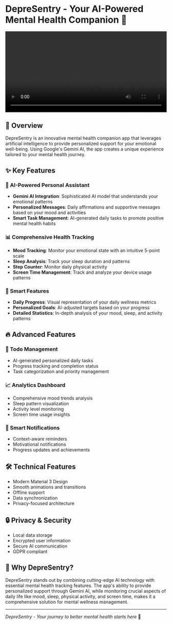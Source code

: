 # DepreSentry - Your AI-Powered Mental Health Companion 🌟

<div align="center">
  <video src="DepreSentry.mp4" width="100%"/>
</div>

## 🎯 Overview

DepreSentry is an innovative mental health companion app that leverages artificial intelligence to provide personalized support for your emotional well-being. Using Google's Gemini AI, the app creates a unique experience tailored to your mental health journey.

## ✨ Key Features

### 🤖 AI-Powered Personal Assistant

- **Gemini AI Integration**: Sophisticated AI model that understands your emotional patterns
- **Personalized Messages**: Daily affirmations and supportive messages based on your mood and activities
- **Smart Task Management**: AI-generated daily tasks to promote positive mental health habits

### 📊 Comprehensive Health Tracking

- **Mood Tracking**: Monitor your emotional state with an intuitive 5-point scale
- **Sleep Analysis**: Track your sleep duration and patterns
- **Step Counter**: Monitor daily physical activity
- **Screen Time Management**: Track and analyze your device usage patterns

### 📱 Smart Features

- **Daily Progress**: Visual representation of your daily wellness metrics
- **Personalized Goals**: AI-adjusted targets based on your progress
- **Detailed Statistics**: In-depth analysis of your mood, sleep, and activity patterns

## 🔥 Advanced Features

### 🎯 Todo Management

- AI-generated personalized daily tasks
- Progress tracking and completion status
- Task categorization and priority management

### 📈 Analytics Dashboard

- Comprehensive mood trends analysis
- Sleep pattern visualization
- Activity level monitoring
- Screen time usage insights

### 🔔 Smart Notifications

- Context-aware reminders
- Motivational notifications
- Progress updates and achievements

## 🛠 Technical Features

- Modern Material 3 Design
- Smooth animations and transitions
- Offline support
- Data synchronization
- Privacy-focused architecture

## 🔒 Privacy & Security

- Local data storage
- Encrypted user information
- Secure AI communication
- GDPR compliant

## 🌟 Why DepreSentry?

DepreSentry stands out by combining cutting-edge AI technology with essential mental health tracking features. The app's ability to provide personalized support through Gemini AI, while monitoring crucial aspects of daily life like mood, sleep, physical activity, and screen time, makes it a comprehensive solution for mental wellness management.

---

_DepreSentry - Your journey to better mental health starts here_ 🌈

